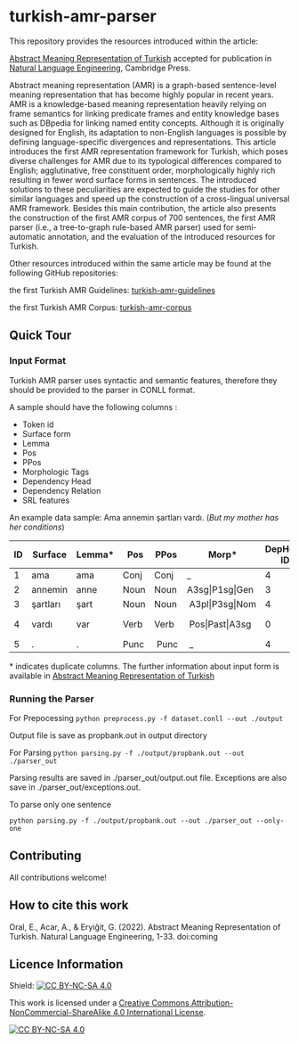 # turkish-amr-parser

This repository provides the resources introduced within the article:

[Abstract Meaning Representation of Turkish](https://www.cambridge.org/core/journals/natural-language-engineering) accepted for publication in [Natural Language Engineering](https://www.cambridge.org/core/journals/natural-language-engineering), Cambridge Press.


Abstract meaning representation (AMR) is a graph-based sentence-level meaning representation that has become highly popular in recent years. AMR is a knowledge-based meaning representation heavily relying on frame semantics for linking predicate frames and entity knowledge bases such as DBpedia for linking named entity concepts. Although it is originally designed for English, its adaptation to non-English languages is possible by defining language-specific divergences and representations. This article introduces the first AMR representation framework for Turkish, which poses diverse challenges for AMR due to its typological differences compared to English; agglutinative, free constituent order, morphologically highly rich resulting in fewer word surface forms in sentences. The introduced solutions to these peculiarities are expected to guide the studies for other similar languages and speed up the construction of a cross-lingual universal AMR framework. Besides this main contribution, the article also presents the construction of the first AMR corpus of 700 sentences, the first AMR parser (i.e., a tree-to-graph rule-based AMR parser)
used for semi-automatic annotation, and the evaluation of the introduced resources for Turkish. 


Other resources introduced within the same article may be found at the following GitHub repositories:

the first Turkish AMR Guidelines: [turkish-amr-guidelines](https://github.com/amr-turkish/turkish-amr-parser)


the first Turkish AMR Corpus: [turkish-amr-corpus](https://github.com/amr-turkish/turkish-amr-corpus)

## Quick Tour
### Input Format
Turkish AMR parser uses syntactic and semantic features, therefore they should be provided to the parser in CONLL format. 

A sample should have the following columns :

* Token id
* Surface form
* Lemma
* Pos
* PPos
* Morphologic Tags
* Dependency Head
* Dependency Relation
* SRL features
 

An example data sample:
Ama annemin şartları vardı. (*But my mother has her conditions*) 

| ID | Surface| Lemma\*| Pos | PPos | Morp\*  | DepHead ID | DepRel\* | Semantic Layers |
|--- |--------|------|---|----|--------|-----|---|---------|
| 1  | ama | ama  | Conj | Conj | _ | 4 | CONJUNCTION |  _ _ _ | 
| 2  | annemin | anne   | Noun | Noun | A3sg\|P1sg\|Gen | 3 | POSSESSOR | _ _ _ | 
| 3  | şartları | şart | Noun | Noun | A3pl\|P3sg\|Nom | 4 | SUBJECT | _ _ A1 |
| 4  | vardı | var | Verb | Verb | Pos\|Past\|A3sg | 0 | PREDICATE | Y var.01 _ | 
| 5  | . | . | Punc | Punc | _ | 4 | PUNCTUATION | _ _ _ | 

\* indicates duplicate columns. The further information about input form is available in [Abstract Meaning Representation of Turkish](https://www.cambridge.org/core/journals/natural-language-engineering)


### Running the Parser
For Prepocessing
`python preprocess.py -f dataset.conll --out ./output`

Output file is save as propbank.out in output directory 

For Parsing 
`python parsing.py -f ./output/propbank.out --out ./parser_out`

Parsing results are saved in ./parser\_out/output.out file. Exceptions are also save in  ./parser\_out/exceptions.out.

To parse only one sentence 

`python parsing.py -f ./output/propbank.out --out ./parser_out --only-one`
 

## Contributing

All contributions welcome!

## How to cite this work

Oral, E., Acar, A., & Eryiğit, G. (2022). Abstract Meaning Representation of Turkish. Natural Language Engineering, 1-33. doi:coming

## Licence Information

Shield: [![CC BY-NC-SA 4.0][cc-by-nc-sa-shield]][cc-by-nc-sa]

This work is licensed under a
[Creative Commons Attribution-NonCommercial-ShareAlike 4.0 International License][cc-by-nc-sa].

[![CC BY-NC-SA 4.0][cc-by-nc-sa-image]][cc-by-nc-sa]

[cc-by-nc-sa]: http://creativecommons.org/licenses/by-nc-sa/4.0/
[cc-by-nc-sa-image]: https://licensebuttons.net/l/by-nc-sa/4.0/88x31.png
[cc-by-nc-sa-shield]: https://img.shields.io/badge/License-CC%20BY--NC--SA%204.0-lightgrey.svg
